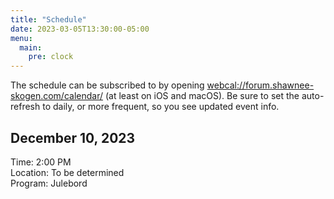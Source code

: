 ```yaml
---
title: "Schedule"
date: 2023-03-05T13:30:00-05:00
menu:
  main:
    pre: clock
---
```


The schedule can be subscribed to by opening [webcal://forum.shawnee-skogen.com/calendar/](webcal://forum.shawnee-skogen.com/calendar/) (at least on iOS and macOS).
Be sure to set the auto-refresh to daily, or more frequent, so you see updated event info.

## December 10, 2023

Time: 2:00 PM  
Location: To be determined  
Program: Julebord
